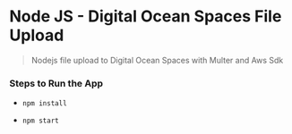 # Node JS - Digital Ocean Spaces File Upload
> Nodejs file upload to Digital Ocean Spaces with Multer and Aws Sdk

### Steps to Run the App
- `npm install`

- `npm start`
